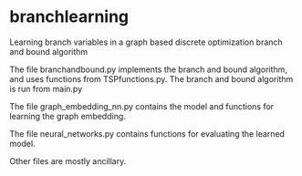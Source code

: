 # branchlearning
Learning branch variables in a graph based discrete optimization branch and bound algorithm

The file branchandbound.py implements the branch and bound algorithm, and uses functions from TSPfunctions.py. The branch and bound algorithm is run from main.py

The file graph_embedding_nn.py contains the model and functions for learning the graph embedding.

The file neural_networks.py contains functions for evaluating the learned model.

Other files are mostly ancillary.
